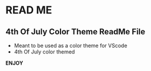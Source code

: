 # READ ME
## 4th Of July Color Theme ReadMe File

* Meant to be used as a color theme for VScode
* 4th Of July color themed 

**ENJOY**
